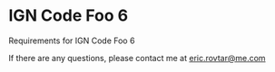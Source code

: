 # IGN Code Foo 6
Requirements for IGN Code Foo 6

If there are any questions, please contact me at <a href="mailto:eric.rovtar@me.com">eric.rovtar@me.com</a>
